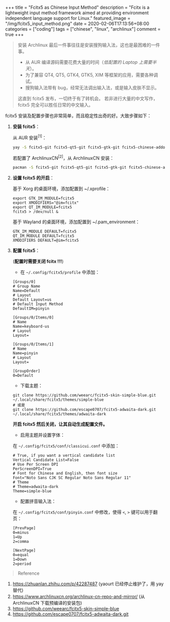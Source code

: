 +++
title = "Fcitx5 as Chinese Input Method"
description = "Fcitx is a lightweight input method framework aimed at providing environment independent language support for Linux."
featured_image = "/img/fcitx5_input_method.png"
date = 2020-02-06T17:13:56+08:00
categories = ["coding"]
tags = ["chinese", "linux", "archlinux"]
comment = true
+++

> 安装 Archlinux 最后一件事往往是安装搜狗输入法，这也是最困难的一件事。
>
> - 从 AUR 编译源码需要花费大量的时间（_低配置的 Laptop 上需要半天_）。
> - 为了兼容 QT4, QT5, GTK4, GTK5, XIM 等框架的应用，需要各种调试。
> - 搜狗输入法带有 bug，经常无法调出输入法，或是输入皮肤不显示。
>
> 这直到 fcitx5 发布，一切终于有了转机会。
> 若非进行大量的中文写作，fcitx5 完全可以胜任日常的中文输入。

fcitx5 安装及配置步骤也非常简单，而且稳定性出奇的好。大致步骤如下：

1. **安装 fcitx5**：

   从 AUR 安装<sup>[1]</sup>：

   ```bash
   yay -S fcitx5-git fcitx5-qt5-git fcitx5-gtk-git fcitx5-chinese-addons-git
   ```

   若配置了 ArchlinuxCN<sup>[2]</sup>，从 ArchlinuxCN 安装：

   ```bash
   pacman -S fcitx5-git fcitx5-qt5-git fcitx5-gtk-git fcitx5-chinese-addons-git
   ```

2. **设置 fcitx5 的开启**：

   基于 Xorg 的桌面环境，添加配置到 ~/.xprofile：

   ```
   export GTK_IM_MODULE=fcitx5
   export XMODIFIERS="@im=fcitx"
   export QT_IM_MODULE=fcitx5
   fcitx5 > /dev/null &
   ```

   基于 Wayland 的桌面环境，添加配置到 ~/.pam_environment：

   ```
   GTK_IM_MODULE DEFAULT=fcitx5
   QT_IM_MODULE DEFAULT=fcitx5
   XMODIFIERS DEFAULT=@im=fcitx5
   ```

3. **配置 fcitx5**：

   (**配置时需要关闭 fcitx !!!**)

   - 在 `~/.config/fcitx5/profile` 中添加：

   ```
   [Groups/0]
   # Group Name
   Name=Default
   # Layout
   Default Layout=us
   # Default Input Method
   DefaultIM=pinyin

   [Groups/0/Items/0]
   # Name
   Name=keyboard-us
   # Layout
   Layout=

   [Groups/0/Items/1]
   # Name
   Name=pinyin
   # Layout
   Layout=

   [GroupOrder]
   0=Default
   ```

   - 下载主题：

   ```
   git clone https://github.com/weearc/fcitx5-skin-simple-blue.git ~/.local/share/fcitx5/themes/simple-blue
   # 或是
   git clone https://github.com/escape0707/fcitx5-adwaita-dark.git ~/.local/share/fcitx5/themes/adwaita-dark
   ```

   **开启 fcitx5 然后关闭，让其自动生成配置文件。**

   - 启用主题并设置字体：

   在 `~/.config/fcitx5/conf/classicui.conf` 中添加：

   ```
   # True, if you want a vertical candidate list
   Vertical Candidate List=False
   # Use Per Screen DPI
   PerScreenDPI=True
   # Font for Chinese and English, then font size
   Font="Noto Sans CJK SC Regular Noto Sans Regular 11"
   # Theme
   # Theme=adwaita-dark
   Theme=simple-blue
   ```

   - 配置拼音输入法：

   在 `~/.config/fcitx5/conf/pinyin.conf` 中修改，使得 `<`, `>` 键可以用于翻页：

   ```
   [PrevPage]
   0=minus
   1=Up
   2=comma

   [NextPage]
   0=equal
   1=Down
   2=period
   ```

> Reference

1. https://zhuanlan.zhihu.com/p/42287487 (yaourt 已经停止维护了，用 yay 替代)
2. https://www.archlinuxcn.org/archlinux-cn-repo-and-mirror/ (从 ArchlinuxCN
   下载预编译的安装包)
3. https://github.com/weearc/fcitx5-skin-simple-blue
4. https://github.com/escape0707/fcitx5-adwaita-dark.git
